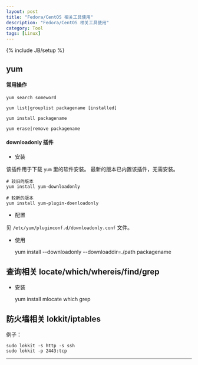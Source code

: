 ```yaml
---
layout: post
title: "Fedora/CentOS 相关工具使用"
description: "Fedora/CentOS 相关工具使用"
category: Tool
tags: [Linux]
---
```

{% include JB/setup %}


## yum

#### 常用操作

	yum search someword

	yum list|grouplist packagename [installed]

	yum install packagename

	yum erase|remove packagename

#### downloadonly 插件

* 安装

该插件用于下载 `yum` 里的软件安装。
最新的版本已内置该插件，无需安装。

	# 较旧的版本
	yum install yum-downloadonly

	# 较新的版本
	yum install yum-plugin-doenloadonly

* 配置

见 `/etc/yum/pluginconf.d/downloadonly.conf` 文件。

* 使用

	yum install --downloadonly --downloaddir=./path packagename


## 查询相关 locate/which/whereis/find/grep

* 安装

	yum install mlocate which grep


## 防火墙相关 lokkit/iptables

例子：

	sudo lokkit -s http -s ssh
	sudo lokkit -p 2443:tcp






***


